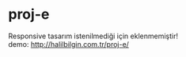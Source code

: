 # proj-e
Responsive tasarım istenilmediği için eklenmemiştir!<br>
demo: http://halilbilgin.com.tr/proj-e/
